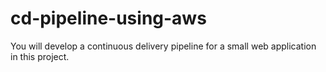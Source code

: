 # cd-pipeline-using-aws
You will develop a continuous delivery pipeline for a small web application in this project.  
